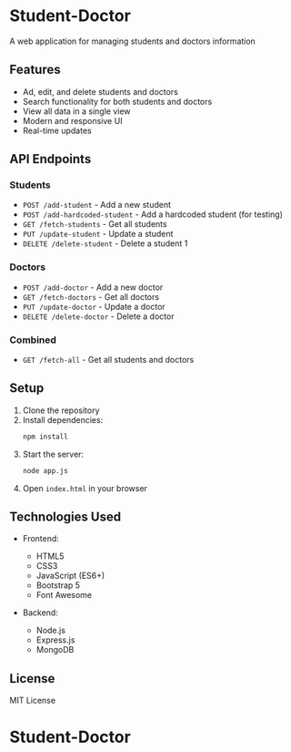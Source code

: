 ﻿# Student-Doctor
A web application for managing students and doctors information

## Features

- Ad, edit, and delete students and doctors
- Search functionality for both students and doctors
- View all data in a single view
- Modern and responsive UI
- Real-time updates

## API Endpoints

### Students
- `POST /add-student` - Add a new student
- `POST /add-hardcoded-student` - Add a hardcoded student (for testing)
- `GET /fetch-students` - Get all students
- `PUT /update-student` - Update a student
- `DELETE /delete-student` - Delete a student
1 
### Doctors
- `POST /add-doctor` - Add a new doctor
- `GET /fetch-doctors` - Get all doctors
- `PUT /update-doctor` - Update a doctor
- `DELETE /delete-doctor` - Delete a doctor

### Combined
- `GET /fetch-all` - Get all students and doctors

## Setup

1. Clone the repository
2. Install dependencies:
   ```bash
   npm install
   ```
3. Start the server:
   ```bash
   node app.js
   ```
4. Open `index.html` in your browser

## Technologies Used

- Frontend:
  - HTML5
  - CSS3
  - JavaScript (ES6+)
  - Bootstrap 5
  - Font Awesome

- Backend:
  - Node.js
  - Express.js
  - MongoDB

## License

MIT License
# Student-Doctor

